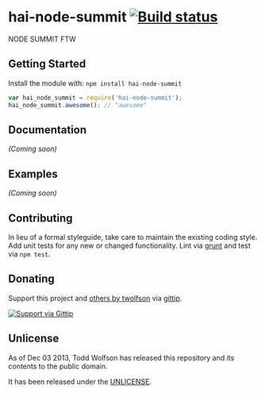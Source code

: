 # hai-node-summit [![Build status](https://travis-ci.org/twolfson/hai-node-summit.png?branch=master)](https://travis-ci.org/twolfson/hai-node-summit)

NODE SUMMIT FTW

## Getting Started
Install the module with: `npm install hai-node-summit`

```javascript
var hai_node_summit = require('hai-node-summit');
hai_node_summit.awesome(); // "awesome"
```

## Documentation
_(Coming soon)_

## Examples
_(Coming soon)_

## Contributing
In lieu of a formal styleguide, take care to maintain the existing coding style. Add unit tests for any new or changed functionality. Lint via [grunt](https://github.com/gruntjs/grunt) and test via `npm test`.

## Donating
Support this project and [others by twolfson][gittip] via [gittip][].

[![Support via Gittip][gittip-badge]][gittip]

[gittip-badge]: https://rawgithub.com/twolfson/gittip-badge/master/dist/gittip.png
[gittip]: https://www.gittip.com/twolfson/

## Unlicense
As of Dec 03 2013, Todd Wolfson has released this repository and its contents to the public domain.

It has been released under the [UNLICENSE][].

[UNLICENSE]: UNLICENSE
